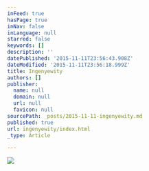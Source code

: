 ```yaml
---
inFeed: true
hasPage: true
inNav: false
inLanguage: null
starred: false
keywords: []
description: ''
datePublished: '2015-11-11T23:56:43.908Z'
dateModified: '2015-11-11T23:56:18.999Z'
title: Ingenyewity
authors: []
publisher:
  name: null
  domain: null
  url: null
  favicon: null
sourcePath: _posts/2015-11-11-ingenyewity.md
published: true
url: ingenyewity/index.html
_type: Article

---
```

![](https://the-grid-user-content.s3-us-west-2.amazonaws.com/e6725901-b13e-4a80-90fb-11110a5a0e3f.jpg)